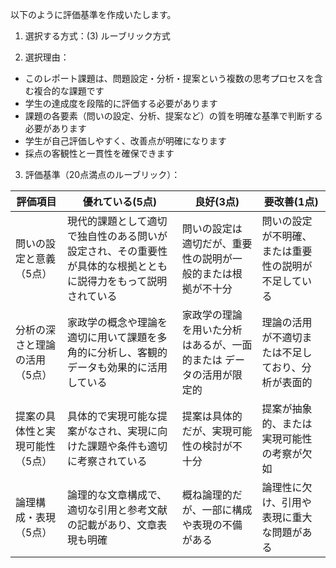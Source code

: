 以下のように評価基準を作成いたします。

1. 選択する方式：(3) ルーブリック方式

2. 選択理由：
- このレポート課題は、問題設定・分析・提案という複数の思考プロセスを含む複合的な課題です
- 学生の達成度を段階的に評価する必要があります
- 課題の各要素（問いの設定、分析、提案など）の質を明確な基準で判断する必要があります
- 学生が自己評価しやすく、改善点が明確になります
- 採点の客観性と一貫性を確保できます

3. 評価基準（20点満点のルーブリック）：

| 評価項目 | 優れている(5点) | 良好(3点) | 要改善(1点) |
|----------|----------------|-----------|------------|
| 問いの設定と意義（5点） | 現代的課題として適切で独自性のある問いが設定され、その重要性が具体的な根拠とともに説得力をもって説明されている | 問いの設定は適切だが、重要性の説明が一般的または根拠が不十分 | 問いの設定が不明確、または重要性の説明が不足している |
| 分析の深さと理論の活用（5点） | 家政学の概念や理論を適切に用いて課題を多角的に分析し、客観的データも効果的に活用している | 家政学の理論を用いた分析はあるが、一面的または データの活用が限定的 | 理論の活用が不適切または不足しており、分析が表面的 |
| 提案の具体性と実現可能性（5点） | 具体的で実現可能な提案がなされ、実現に向けた課題や条件も適切に考察されている | 提案は具体的だが、実現可能性の検討が不十分 | 提案が抽象的、または実現可能性の考察が欠如 |
| 論理構成・表現（5点） | 論理的な文章構成で、適切な引用と参考文献の記載があり、文章表現も明確 | 概ね論理的だが、一部に構成や表現の不備がある | 論理性に欠け、引用や表現に重大な問題がある |
